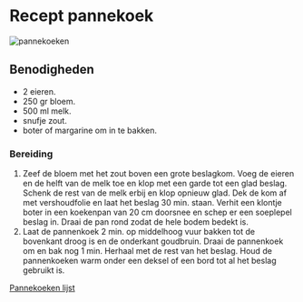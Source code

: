 # Recept pannekoek

![pannekoeken](pannekoeken.tiff)

## Benodigheden

* 2 eieren.
* 250 gr bloem.
* 500 ml melk.
* snufje zout.
* boter of margarine om in te bakken.

### Bereiding

1. Zeef de bloem met het zout boven een grote beslagkom. Voeg de eieren en de helft van de melk toe en klop met een garde tot een glad beslag. Schenk de rest van de melk erbij en klop opnieuw glad. Dek de kom af met vershoudfolie en laat het beslag 30 min. staan. Verhit een klontje boter in een koekenpan van 20 cm doorsnee en schep er een soeplepel beslag in. Draai de pan rond zodat de hele bodem bedekt is.
2. Laat de pannenkoek 2 min. op middelhoog vuur bakken tot de bovenkant droog is en de onderkant goudbruin. Draai de pannenkoek om en bak nog 1 min. Herhaal met de rest van het beslag. Houd de pannenkoeken warm onder een deksel of een bord tot al het beslag gebruikt is.

[Pannekoeken lijst](https://www.ah.nl/allerhande/recept/R-R1189426/basisrecept-pannenkoekenbeslag)
